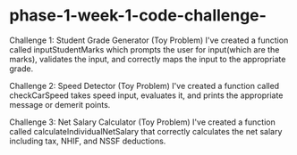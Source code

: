 # phase-1-week-1-code-challenge-

Challenge 1: Student Grade Generator (Toy Problem)
I've created a function called inputStudentMarks which prompts the user for input(which are the marks), validates the input, and correctly maps the input to the appropriate grade.

Challenge 2: Speed Detector (Toy Problem)
I've created a function called checkCarSpeed takes speed input, evaluates it, and prints the appropriate message or demerit points.

Challenge 3: Net Salary Calculator (Toy Problem)
I've created a function called calculateIndividualNetSalary that correctly calculates the net salary including tax, NHIF, and NSSF deductions.
